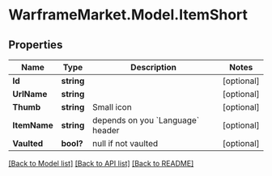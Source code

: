 # WarframeMarket.Model.ItemShort

## Properties

Name | Type | Description | Notes
------------ | ------------- | ------------- | -------------
**Id** | **string** |  | [optional] 
**UrlName** | **string** |  | [optional] 
**Thumb** | **string** | Small icon | [optional] 
**ItemName** | **string** | depends on you &#x60;Language&#x60; header | [optional] 
**Vaulted** | **bool?** | null if not vaulted | [optional] 

[[Back to Model list]](../README.md#documentation-for-models) [[Back to API list]](../README.md#documentation-for-api-endpoints) [[Back to README]](../README.md)

